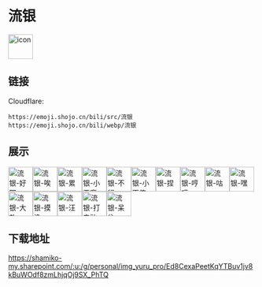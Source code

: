 # 流银
<img src="https://emoji.shojo.cn/bili/src/流银/icon.png" width="50" height="50" alt="icon">

## 链接
Cloudflare:
```
https://emoji.shojo.cn/bili/src/流银
https://emoji.shojo.cn/bili/webp/流银
```
## 展示
<img src="https://emoji.shojo.cn/bili/src/流银/流银-好耶.png" width="50" height="50" alt="流银-好耶"><img src="https://emoji.shojo.cn/bili/src/流银/流银-唉.png" width="50" height="50" alt="流银-唉"><img src="https://emoji.shojo.cn/bili/src/流银/流银-累.png" width="50" height="50" alt="流银-累"><img src="https://emoji.shojo.cn/bili/src/流银/流银-小恶魔.png" width="50" height="50" alt="流银-小恶魔"><img src="https://emoji.shojo.cn/bili/src/流银/流银-不行.png" width="50" height="50" alt="流银-不行"><img src="https://emoji.shojo.cn/bili/src/流银/流银-小天使.png" width="50" height="50" alt="流银-小天使"><img src="https://emoji.shojo.cn/bili/src/流银/流银-捏.png" width="50" height="50" alt="流银-捏"><img src="https://emoji.shojo.cn/bili/src/流银/流银-哼哼.png" width="50" height="50" alt="流银-哼哼"><img src="https://emoji.shojo.cn/bili/src/流银/流银-咕.png" width="50" height="50" alt="流银-咕"><img src="https://emoji.shojo.cn/bili/src/流银/流银-嘿.png" width="50" height="50" alt="流银-嘿"><img src="https://emoji.shojo.cn/bili/src/流银/流银-大款.png" width="50" height="50" alt="流银-大款"><img src="https://emoji.shojo.cn/bili/src/流银/流银-摸渔.png" width="50" height="50" alt="流银-摸渔"><img src="https://emoji.shojo.cn/bili/src/流银/流银-汪.png" width="50" height="50" alt="流银-汪"><img src="https://emoji.shojo.cn/bili/src/流银/流银-打电动.png" width="50" height="50" alt="流银-打电动"><img src="https://emoji.shojo.cn/bili/src/流银/流银-呆住.png" width="50" height="50" alt="流银-呆住">

## 下载地址

https://shamiko-my.sharepoint.com/:u:/g/personal/img_yuru_pro/Ed8CexaPeetKqYTBuv1jv8kBuWOdf8zmLhjqOj9SX_PhTQ
